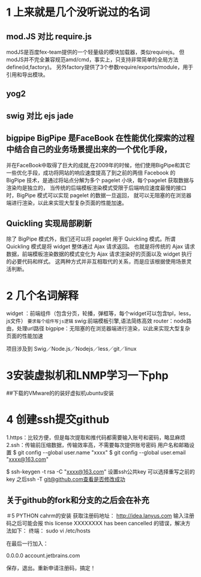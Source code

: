 # 1 上来就是几个没听说过的名词
## mod.JS  对比 require.js
modJS是百度fex-team提供的一个轻量级的模块加载器，类似requirejs。
但modJS并不完全兼容规范amd/cmd，事实上，只支持非常简单的全局方法define(id,factory)。
另外factory提供了3个参数require/exports/module，用于引用和导出模块。



## yog2 



## swig 对比 ejs  jade



## bigpipe   BigPipe 是FaceBook 在性能优化探索的过程中结合自己的业务场景提出来的一个优化手段，
并在FaceBook中取得了巨大的成就,在2009年的时候，他们使用BigPipe和其它一些优化手段，成功将网站的响应速度提高了到之前的两倍
Facebook 的 BigPipe 技术，是通过将站点分解为多个 pagelet 小块，每个pagelet 获取数据与渲染均是独立的，
当传统的后端模板渲染模式受限于后端响应速度最慢的接口时，BigPipe 模式可以实现 pagelet 的数据一旦返回，
就可以无阻塞的在浏览器端进行渲染，以此来实现大型复杂页面的性能加速。

## Quickling 实现局部刷新
除了 BigPipe 模式外，我们还可以将 pagelet 用于 Quickling 模式。所谓 Quickling 模式是将 widget 整体通过 Ajax 请求返回。
也就是将传统的 Ajax 请求数据，前端模板渲染数据的模式变化为 Ajax 请求渲染好的页面以及 widget 执行的必要代码和样式。
这两种方式并非互相取代的关系，而是应该根据使用场景灵活判断。

# 2 几个名词解释 
widget ：前端组件（包含分页，轮播，弹框等，每个widget可以包含tpl，less， js文件）      ```要求每个组件写js逻辑```
swig:前端模板引擎,语法简练高效
router：node路由，处理url路径
bigpipe：无阻塞的在浏览器端进行渲染，以此来实现大型复杂页面的性能加速

项目涉及到 
Swig／Node.js／Nodejs／less／git／linux 

# 3安装虚拟机和LNMP学习一下php
##下载的VMware的的装好虚拟机ubuntu安装

# 4 创建ssh提交github
1.https：比较方便，但是每次提取和推代码都需要输入账号和密码，略显麻烦
2.ssh：传输前压缩数据，传输效率高，不需要每次提供账号密码
用户名和邮箱设置 $ git config --global user.name "xxxx"
$ git config --global user.email "xxxx@163.com"

$ ssh-keygen -t rsa -C "xxxx@163.com" 设置ssh公共key 可以选择重写之前的key 之后ssh -T git@github.com查看是否修改成功
## 关于github的fork和分支的之后会在补充 
＃5 PYTHON 
cahrm的安装 
获取注册码地址： http://idea.lanyus.com
输入注册码之后可能会报 this license XXXXXXXX has been cancelled 的错误，解决方法如下：
终端： sudo vi /etc/hosts

在最后一行加入： 

0.0.0.0 account.jetbrains.com
 

保存，退出。重新申请注册码，搞定！
